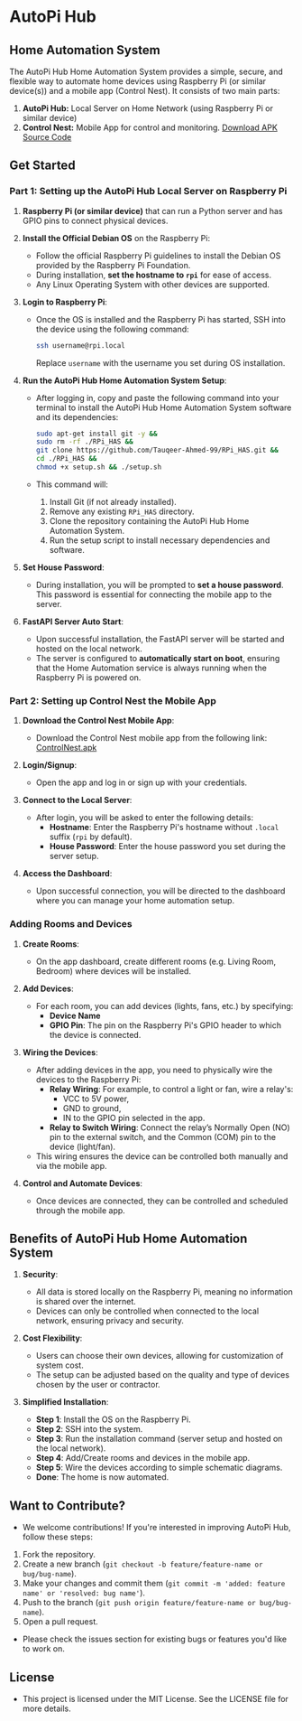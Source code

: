 # AutoPi Hub

## Home Automation System

The AutoPi Hub Home Automation System provides a simple, secure, and flexible way to automate home devices using Raspberry Pi (or similar device(s)) and a mobile app (Control Nest). It consists of two main parts:

1. **AutoPi Hub:** Local Server on Home Network (using Raspberry Pi or similar device)
2. **Control Nest:** Mobile App for control and monitoring. [Download APK](https://github.com/Tauqeer-Ahmed-99/Control-Nest/releases/download/v1.0.0/Control-Nest-v1.0.0.apk) [Source Code](https://github.com/Tauqeer-Ahmed-99/Control-Nest)

## Get Started

### Part 1: Setting up the AutoPi Hub Local Server on Raspberry Pi

1. **Raspberry Pi (or similar device)** that can run a Python server and has GPIO pins to connect physical devices.
2. **Install the Official Debian OS** on the Raspberry Pi:

   - Follow the official Raspberry Pi guidelines to install the Debian OS provided by the Raspberry Pi Foundation.
   - During installation, **set the hostname to `rpi`** for ease of access.
   - Any Linux Operating System with other devices are supported.

3. **Login to Raspberry Pi**:

   - Once the OS is installed and the Raspberry Pi has started, SSH into the device using the following command:

     ```bash
     ssh username@rpi.local
     ```

     Replace `username` with the username you set during OS installation.

4. **Run the AutoPi Hub Home Automation System Setup**:

   - After logging in, copy and paste the following command into your terminal to install the AutoPi Hub Home Automation System software and its dependencies:

     ```bash
     sudo apt-get install git -y &&
     sudo rm -rf ./RPi_HAS &&
     git clone https://github.com/Tauqeer-Ahmed-99/RPi_HAS.git &&
     cd ./RPi_HAS &&
     chmod +x setup.sh && ./setup.sh
     ```

   - This command will:
     1. Install Git (if not already installed).
     2. Remove any existing `RPi_HAS` directory.
     3. Clone the repository containing the AutoPi Hub Home Automation System.
     4. Run the setup script to install necessary dependencies and software.

5. **Set House Password**:

   - During installation, you will be prompted to **set a house password**. This password is essential for connecting the mobile app to the server.

6. **FastAPI Server Auto Start**:
   - Upon successful installation, the FastAPI server will be started and hosted on the local network.
   - The server is configured to **automatically start on boot**, ensuring that the Home Automation service is always running when the Raspberry Pi is powered on.

### Part 2: Setting up Control Nest the Mobile App

1. **Download the Control Nest Mobile App**:

   - Download the Control Nest mobile app from the following link:
     [ControlNest.apk](https://github.com/Tauqeer-Ahmed-99/Control-Nest/releases/download/v1.0.0/Control-Nest-v1.0.0.apk)

2. **Login/Signup**:

   - Open the app and log in or sign up with your credentials.

3. **Connect to the Local Server**:

   - After login, you will be asked to enter the following details:
     - **Hostname**: Enter the Raspberry Pi's hostname without `.local` suffix (`rpi` by default).
     - **House Password**: Enter the house password you set during the server setup.

4. **Access the Dashboard**:
   - Upon successful connection, you will be directed to the dashboard where you can manage your home automation setup.

### Adding Rooms and Devices

1. **Create Rooms**:

   - On the app dashboard, create different rooms (e.g. Living Room, Bedroom) where devices will be installed.

2. **Add Devices**:

   - For each room, you can add devices (lights, fans, etc.) by specifying:
     - **Device Name**
     - **GPIO Pin**: The pin on the Raspberry Pi's GPIO header to which the device is connected.

3. **Wiring the Devices**:

   - After adding devices in the app, you need to physically wire the devices to the Raspberry Pi:
     - **Relay Wiring**: For example, to control a light or fan, wire a relay's:
       - VCC to 5V power,
       - GND to ground,
       - IN to the GPIO pin selected in the app.
     - **Relay to Switch Wiring**: Connect the relay’s Normally Open (NO) pin to the external switch, and the Common (COM) pin to the device (light/fan).
   - This wiring ensures the device can be controlled both manually and via the mobile app.

4. **Control and Automate Devices**:
   - Once devices are connected, they can be controlled and scheduled through the mobile app.

## Benefits of AutoPi Hub Home Automation System

1. **Security**:

   - All data is stored locally on the Raspberry Pi, meaning no information is shared over the internet.
   - Devices can only be controlled when connected to the local network, ensuring privacy and security.

2. **Cost Flexibility**:

   - Users can choose their own devices, allowing for customization of system cost.
   - The setup can be adjusted based on the quality and type of devices chosen by the user or contractor.

3. **Simplified Installation**:
   - **Step 1**: Install the OS on the Raspberry Pi.
   - **Step 2**: SSH into the system.
   - **Step 3**: Run the installation command (server setup and hosted on the local network).
   - **Step 4**: Add/Create rooms and devices in the mobile app.
   - **Step 5**: Wire the devices according to simple schematic diagrams.
   - **Done**: The home is now automated.

## Want to Contribute?

- We welcome contributions! If you're interested in improving AutoPi Hub, follow these steps:

1. Fork the repository.
2. Create a new branch (`git checkout -b feature/feature-name or bug/bug-name`).
3. Make your changes and commit them (`git commit -m 'added: feature name' or 'resolved: bug name'`).
4. Push to the branch (`git push origin feature/feature-name or bug/bug-name`).
5. Open a pull request.

- Please check the issues section for existing bugs or features you'd like to work on.

## License

- This project is licensed under the MIT License. See the LICENSE file for more details.
